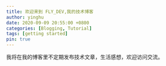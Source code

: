 ```yaml
---
title: 欢迎来到 FLY_DEV,我的技术博客
author: yinghu 
date: 2020-09-09 20:55:00 +0800
categories: [Blogging, Tutorial]
tags: [getting started]
pin: true
---
```



我将在我的博客里不定期发布技术文章，生活感想，欢迎访问交流。